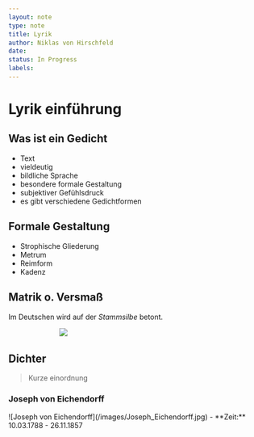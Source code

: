 ```yaml
---
layout: note
type: note
title: Lyrik
author: Niklas von Hirschfeld
date: 
status: In Progress
labels:
---
```


# Lyrik einführung

## Was ist ein Gedicht

- Text
- vieldeutig
- bildliche Sprache
- besondere formale Gestaltung
- subjektiver Gefühlsdruck
- es gibt verschiedene Gedichtformen

## Formale Gestaltung

- Strophische Gliederung
- Metrum
- Reimform
- Kadenz

## Matrik o. Versmaß

Im Deutschen wird auf der *Stammsilbe* betont.

<div style='width: 60%; margin: 0 auto' class='ui rounded images'>
<img class='ui image' src='/notes/note-deutsch-2023-11-2--lyrik--i/betonung_lyrik.png'>
</div>

## Dichter 

> Kurze einordnung

### Joseph von Eichendorff

<div class="profile">
![Joseph von Eichendorff](/images/Joseph_Eichendorff.jpg)
- **Zeit:** 10.03.1788 - 26.11.1857
</div>
